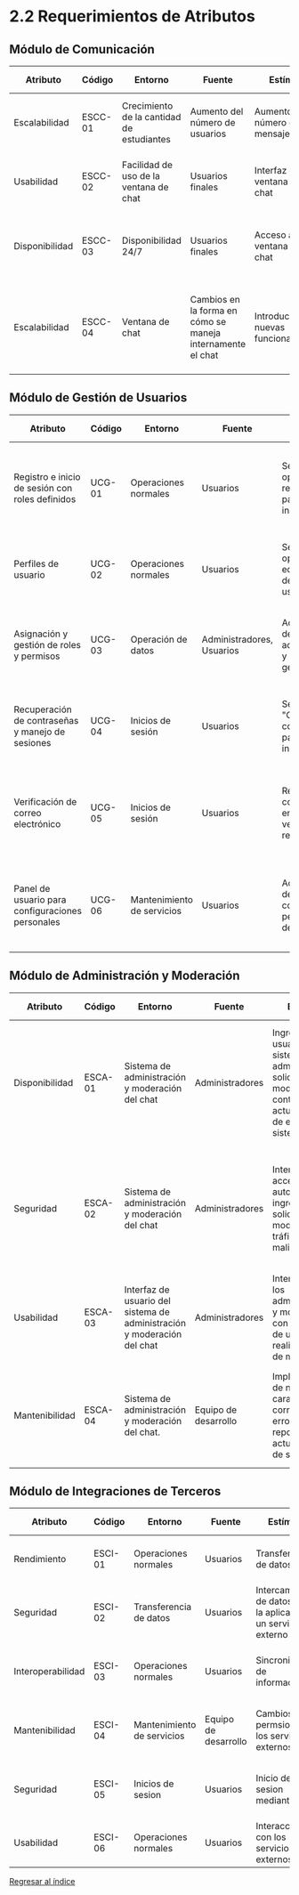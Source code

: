 # 2.2 Requerimientos de Atributos

## Módulo de Comunicación

| Atributo       | Código  | Entorno                                   | Fuente                                                     | Estímulo                               | Artefacto              | Respuesta                                                                                   | Medida de Respuesta                                                               |
| -------------- | ------- | ----------------------------------------- | ---------------------------------------------------------- | -------------------------------------- | ---------------------- | ------------------------------------------------------------------------------------------- | --------------------------------------------------------------------------------- |
| Escalabilidad  | ESCC-01 | Crecimiento de la cantidad de estudiantes | Aumento del número de usuarios                             | Aumento del número de mensajes         | Módulo de comunicación | El sistema debe permitir el envío de un alto volumen de mensajes                            | Capacidad máxima de usuarios concurrentes                                         |
| Usabilidad     | ESCC-02 | Facilidad de uso de la ventana de chat    | Usuarios finales                                           | Interfaz de ventana de chat            | Módulo de comunicación | La inferfaz de chat debe ser fácil de usar para los usuarios finales                        | Evaluaciones de usabilidad                                                        |
| Disponibilidad | ESCC-03 | Disponibilidad 24/7                       | Usuarios finales                                           | Acceso a la ventana de chat            | Módulo de comunicación | La ventana de chat debe estar disponible las 24 horas del día, los 7 días de la semana      | Disponibilidad del 99.9%                                                          |
| Escalabilidad  | ESCC-04 | Ventana de chat                           | Cambios en la forma en cómo se maneja internamente el chat | Introducción de nuevas funcionalidades | Módulo de comunicación | Los usuarios finales reclaman por nuevas funcionalidades las cuales deben ser implementadas | El 90% de los usuarios deben responder de forma alta en encuestas de satisfacción |

## Módulo de Gestión de Usuarios

| Atributo        | Código  | Entorno         | Fuente          | Estímulo        | Artefacto                             | Respuesta       | Medida de Respuesta |
| --------------- | ------- | --------------- | --------------- | --------------- | ------------------------------------- | --------------- | ------------------- |
| Registro e inicio de sesión con roles definidos | UCG-01  | Operaciones normales | Usuarios | Selección de opción de registro en pantalla de inicio | Página de Registro | Cuenta creada, sesión iniciada, datos almacenados de forma segura | Acceso a la aplicación con cuenta creada     |
| Perfiles de usuario | UCG-02 | Operaciones normales | Usuarios | Selección de opción de editar perfil desde panel de usuario | Perfil de Usuario | Información de perfil actualizada en la base de datos e interfaz | Cambios reflejados inmediatamente     |
| Asignación y gestión de roles y permisos | UCG-03 | Operación de datos | Administradores, Usuarios | Acceso al panel de administración y selección de gestión de roles | Sistema de Roles | Roles específicos asignados y permisos guardados en la base de datos | Roles y permisos actualizados correctamente     |
| Recuperación de contraseñas y manejo de sesiones | UCG-04 | Inicios de sesión | Usuarios | Selección de "Olvidé mi contraseña" en pantalla de inicio de sesión | Sistema de Recuperación de Contraseñas | Enlace para restablecer contraseña, datos actualizados en base de datos | Contraseña restablecida, inicio de sesión     |
| Verificación de correo electrónico | UCG-05 | Inicios de sesión | Usuarios | Recepción de correo con enlace de verificación tras registro | Sistema de Verificación de Correo | Correo verificado, cuenta activada, estado actualizado en base de datos | Cuenta activada tras verificación     |
| Panel de usuario para configuraciones personales | UCG-06 | Mantenimiento de servicios | Usuarios | Acceso al panel de configuraciones personales desde perfil | Panel de Configuraciones | Preferencias guardadas en base de datos, reflejadas en la experiencia de usuario | Cambios aplicados y afectando experiencia     |

## Módulo de Administración y Moderación

| Atributo        | Código    | Entorno         | Fuente          | Estímulo        | Artefacto               | Respuesta                               | Medida de Respuesta                                                       |
| --------------- | --------- | --------------- | --------------- | --------------- | ----------------------- | --------------------------------------- | ------------------------------------------------------------------------- |
| Disponibilidad  | ESCA-01 | Sistema de administración y moderación del chat | Administradores | Ingreso de usuarios al sistema de administración, solicitudes de moderación de contenido, actualizaciones de estado del sistema | Sistema de administración y moderación del chat | El sistema debe permanecer accesible y funcional para los administradores en todo momento, incluso durante picos de actividad | Tiempo promedio de inactividad del sistema por día |
| Seguridad       | ESCA-02 | Sistema de administración y moderación del chat | Administradores | Intentos de acceso no autorizado, ingreso de solicitudes de moderación, tráfico de red malicioso | Sistema de administración y moderación del chat, servidores de aplicaciones | El sistema debe proteger los datos confidenciales y garantizar que solo los usuarios autorizados tengan acceso solo a sus funciones | Número de intentos de acceso no autorizado bloqueados |
| Usabilidad      | ESCA-03 | Interfaz de usuario del sistema de administración y moderación del chat | Administradores | Interacción de los administradores y moderadores con la interfaz de usuario para realizar tareas de moderación | Interfaz de usuario del sistema de administración y moderación del chat | El sistema debe proporcionar una interfaz intuitiva y fácil de usar que permita al administrador ser eficiente | Encuestas de satisfacción del usuario |
| Mantenibilidad  | ESCA-04 | Sistema de administración y moderación del chat. | Equipo de desarrollo | Implementación de nuevas características, corrección de errores reportados, actualizaciones de seguridad |  Código fuente del sistema de administración y moderación del chat, documentación del sistema | El sistema debe ser fácil de mantener y actualizar, que facilite la comprensión y modificación de los desarrolladores | Número de errores introducidos durante modificaciones |

## Módulo de Integraciones de Terceros

| Atributo          | Código  | Entorno                    | Fuente               | Estímulo                                                       | Artefacto                           | Respuesta                                           | Medida de Respuesta                                   |
| ----------------- | ------- | -------------------------- | -------------------- | -------------------------------------------------------------- | ----------------------------------- | --------------------------------------------------- | ----------------------------------------------------- |
| Rendimiento       | ESCI-01 | Operaciones normales       | Usuarios             | Transferencia de datos                                         | Módulo de Integraciones de Terceros | Sincronización exitosa                              | Tiempo de respuesta menor a 2 segundos                |
| Seguridad         | ESCI-02 | Transferencia de datos     | Usuarios             | Intercambio de datos entre la aplicacion y un servicio externo | Módulo de Integraciones de Terceros | Los datos se intercambian de forma segura           | Menos de 1 caso de filtracion de datos en un año      |
| Interoperabilidad | ESCI-03 | Operaciones normales       | Usuarios             | Sincronizacion de información                                  | Módulo de Integraciones de Terceros | Sincronización exitosa de informacion               | Mas del 99% de informacion sincronizada correctamente |
| Mantenibilidad    | ESCI-04 | Mantenimiento de servicios | Equipo de desarrollo | Cambios en permsios de los servicios externos                  | Módulo de Integraciones de Terceros | Cambios realizados y testeados                      | Tiempo de demora del mantemiento menor a 3 horas      |
| Seguridad         | ESCI-05 | Inicios de sesion          | Usuarios             | Inicio de sesion mediante SSO                                  | Módulo de Integraciones de Terceros | Inicio de sesion exitoso en los distintos servicios | Menos de un intento de inicio de sesiòn ilícito       |
| Usabilidad        | ESCI-06 | Operaciones normales       | Usuarios             | Interacción con los servicios externos                         | Módulo de Integraciones de Terceros | Interfaces intuitivas y alineadas a la aplicación   | Satisfaccion de usuario mayor al 90%                  |

[Regresar al índice](../../README.md)
